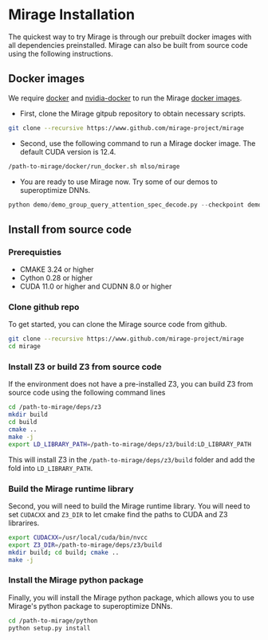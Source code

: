 # Mirage Installation

The quickest way to try Mirage is through our prebuilt docker images with all dependencies preinstalled. Mirage can also be built from source code using the following instructions.

## Docker images

We require [docker](https://docs.docker.com/engine/installation/) and [nvidia-docker](https://github.com/NVIDIA/nvidia-docker/) to run the Mirage [docker images](https://hub.docker.com/r/mlso/mirage).

* First, clone the Mirage gitpub repository to obtain necessary scripts.
```bash
git clone --recursive https://www.github.com/mirage-project/mirage
```

* Second, use the following command to run a Mirage docker image. The default CUDA version is 12.4.
```bash
/path-to-mirage/docker/run_docker.sh mlso/mirage
```

* You are ready to use Mirage now. Try some of our demos to superoptimize DNNs.
```python
python demo/demo_group_query_attention_spec_decode.py --checkpoint demo/checkpoint_group_query_attn_spec_decode.json
```

## Install from source code

### Prerequisties

* CMAKE 3.24 or higher
* Cython 0.28 or higher
* CUDA 11.0 or higher and CUDNN 8.0 or higher

### Clone github repo

To get started, you can clone the Mirage source code from github.
```bash
git clone --recursive https://www.github.com/mirage-project/mirage
cd mirage
```

### Install Z3 or build Z3 from source code

If the environment does not have a pre-installed Z3, you can build Z3 from source code using the following command lines
```bash
cd /path-to-mirage/deps/z3
mkdir build
cd build
cmake ..
make -j
export LD_LIBRARY_PATH=/path-to-mirage/deps/z3/build:LD_LIBRARY_PATH
```
This will install Z3 in the `/path-to-mirage/deps/z3/build` folder and add the fold into `LD_LIBRARY_PATH`.

### Build the Mirage runtime library
Second, you will need to build the Mirage runtime library. You will need to set `CUDACXX` and `Z3_DIR` to let cmake find the paths to CUDA and Z3 librarires.
```bash
export CUDACXX=/usr/local/cuda/bin/nvcc
export Z3_DIR=/path-to-mirage/deps/z3/build
mkdir build; cd build; cmake ..
make -j
```

### Install the Mirage python package
Finally, you will install the Mirage python package, which allows you to use Mirage's python package to superoptimize DNNs.
```bash
cd /path-to-mirage/python
python setup.py install
```
